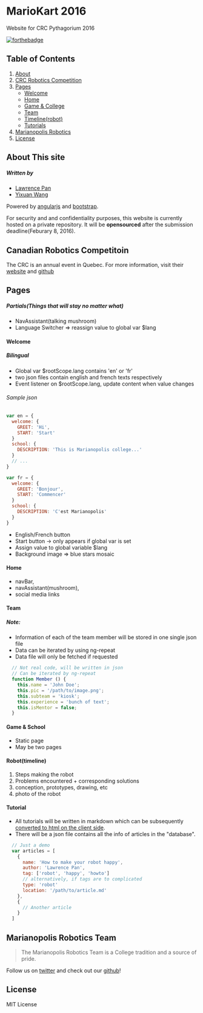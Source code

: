 # MarioKart 2016
Website for CRC Pythagorium 2016

[![forthebadge](http://forthebadge.com/images/badges/does-not-contain-treenuts.svg)](http://forthebadge.com)

## Table of Contents
1. [About](#about)
2. [CRC Robotics Competition](#crc)
3. [Pages](#pages)
   * [Welcome](#wel)
   * [Home](#home)
   * [Game & College](#game)
   * [Team](#team)
   * [Timeline(robot)](#rob)
   * [Tutorials](#tut)
4. [Marianopolis Robotics](#mari)
5. [License](#lic)

## About This site <a id="about"></a>
##### Written by 
* [Lawrence Pan](http://github.com/lorix-lpan "Lawrence's Github")
* [Yixuan Wang](http://github.com/yixuanwang "Yixuan's Github")

Powered by [angularjs](https://angularjs.org/) and [bootstrap](http://getbootstrap.com/).

For security and and confidentiality purposes, this website is currently 
hosted on a private repository. It will be **opensourced** after the
submission deadline(Feburary 8, 2016).

## Canadian Robotics Competitoin <a id="crc"></a>
The CRC is an annual event in Quebec. For more information, visit their
[website](http://www.robo-crc.ca/en/about/) and
[github](https://github.com/robo-crc)


## Pages <a id="pages"></a>

##### Partials(Things that will stay no matter what)

* NavAssistant(talking mushroom)
* Language Switcher => reassign value to global var $lang


#### Welcome <a id="wel"></a>

##### Bilingual
* Global var $rootScope.lang contains 'en' or 'fr'
* two json files contain english and french texts respectively
* Event listener on $rootScope.lang, update content when value changes

###### Sample json
```javascript
var en = {
  welcome: {
    GREET: 'Hi',
    START: 'Start'
  }
  school: {
    DESCRIPTION: 'This is Marianopolis college...'
  }
  // ...
}

var fr = {
  welcome: {
    GREET: 'Bonjour',
    START: 'Commencer'
  }
  school: {
    DESCRIPTION: 'C'est Marianopolis'
  }
}
```

* English/French button
* Start button -> only appears if global var is set
* Assign value to global variable $lang
* Background image => blue stars mosaic

#### Home <a id="home"></a>

* navBar,
* navAssistant(mushroom),
* social media links

#### Team <a id="team"></a>

##### Note: 
* Information of each of the team member will be stored in one single json file
* Data can be iterated by using ng-repeat
* Data file will only be fetched if requested

```javascript
  // Not real code, will be written in json
  // Can be iterated by ng-repeat
  function Member () {
    this.name = 'John Doe';
    this.pic = '/path/to/image.png';
    this.subteam = 'kiosk';
    this.experience = 'bunch of text';
    this.isMentor = false;
  }
```

#### Game & School <a id="game"></a>

* Static page
* May be two pages

#### Robot(timeline) <a id="rob"></a>

1. Steps making the robot
2. Problems encountered + corresponding solutions
3. conception, prototypes, drawing, etc
4. photo of the robot

#### Tutorial <a id="tut" ></a>

* All tutorials will be written in markdown which can be subsequently
  [converted to html on the client side](https://github.com/Hypercubed/angular-marked). 
* There will be a json file contains all the info of articles in the "database".

```javascript
  // Just a demo
  var articles = [
    {
      name: 'How to make your robot happy',
      author: 'Lawrence Pan',
      tag: ['robot', 'happy', 'howto']
      // alternatively, if tags are to complicated
      type: 'robot'
      location: '/path/to/article.md'
    },
    {
      // Another article
    }
  ]
```


## Marianopolis Robotics Team <a id="mari"></a>
> The Marianopolis Robotics Team is a College tradition and a source of pride.

Follow us on [twitter](https://twitter.com/MariRobotics) and check out our 
[github](http://github.com/marianopolis-robotics)!

## License <a id="lic"></a>
MIT License
